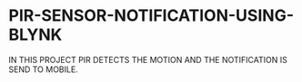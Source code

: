 # PIR-SENSOR-NOTIFICATION-USING-BLYNK
IN THIS PROJECT PIR DETECTS THE MOTION AND THE NOTIFICATION IS SEND TO MOBILE.
